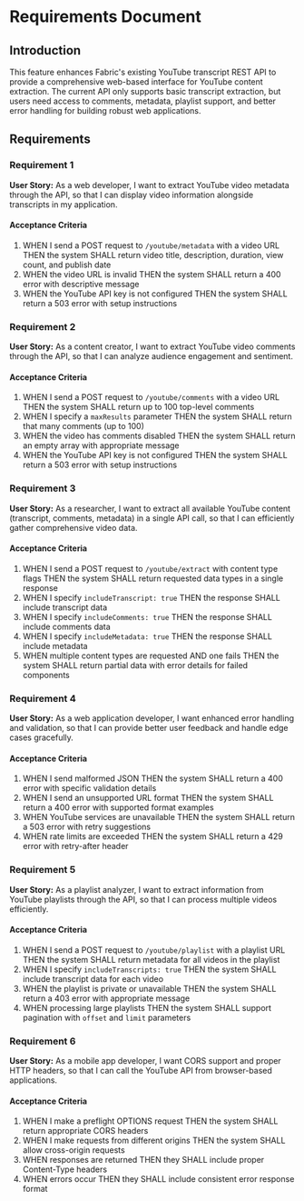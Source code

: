 # Requirements Document

## Introduction

This feature enhances Fabric's existing YouTube transcript REST API to provide a comprehensive web-based interface for YouTube content extraction. The current API only supports basic transcript extraction, but users need access to comments, metadata, playlist support, and better error handling for building robust web applications.

## Requirements

### Requirement 1

**User Story:** As a web developer, I want to extract YouTube video metadata through the API, so that I can display video information alongside transcripts in my application.

#### Acceptance Criteria

1. WHEN I send a POST request to `/youtube/metadata` with a video URL THEN the system SHALL return video title, description, duration, view count, and publish date
2. WHEN the video URL is invalid THEN the system SHALL return a 400 error with descriptive message
3. WHEN the YouTube API key is not configured THEN the system SHALL return a 503 error with setup instructions

### Requirement 2

**User Story:** As a content creator, I want to extract YouTube video comments through the API, so that I can analyze audience engagement and sentiment.

#### Acceptance Criteria

1. WHEN I send a POST request to `/youtube/comments` with a video URL THEN the system SHALL return up to 100 top-level comments
2. WHEN I specify a `maxResults` parameter THEN the system SHALL return that many comments (up to 100)
3. WHEN the video has comments disabled THEN the system SHALL return an empty array with appropriate message
4. WHEN the YouTube API key is not configured THEN the system SHALL return a 503 error with setup instructions

### Requirement 3

**User Story:** As a researcher, I want to extract all available YouTube content (transcript, comments, metadata) in a single API call, so that I can efficiently gather comprehensive video data.

#### Acceptance Criteria

1. WHEN I send a POST request to `/youtube/extract` with content type flags THEN the system SHALL return requested data types in a single response
2. WHEN I specify `includeTranscript: true` THEN the response SHALL include transcript data
3. WHEN I specify `includeComments: true` THEN the response SHALL include comments data
4. WHEN I specify `includeMetadata: true` THEN the response SHALL include metadata
5. WHEN multiple content types are requested AND one fails THEN the system SHALL return partial data with error details for failed components

### Requirement 4

**User Story:** As a web application developer, I want enhanced error handling and validation, so that I can provide better user feedback and handle edge cases gracefully.

#### Acceptance Criteria

1. WHEN I send malformed JSON THEN the system SHALL return a 400 error with specific validation details
2. WHEN I send an unsupported URL format THEN the system SHALL return a 400 error with supported format examples
3. WHEN YouTube services are unavailable THEN the system SHALL return a 503 error with retry suggestions
4. WHEN rate limits are exceeded THEN the system SHALL return a 429 error with retry-after header

### Requirement 5

**User Story:** As a playlist analyzer, I want to extract information from YouTube playlists through the API, so that I can process multiple videos efficiently.

#### Acceptance Criteria

1. WHEN I send a POST request to `/youtube/playlist` with a playlist URL THEN the system SHALL return metadata for all videos in the playlist
2. WHEN I specify `includeTranscripts: true` THEN the system SHALL include transcript data for each video
3. WHEN the playlist is private or unavailable THEN the system SHALL return a 403 error with appropriate message
4. WHEN processing large playlists THEN the system SHALL support pagination with `offset` and `limit` parameters

### Requirement 6

**User Story:** As a mobile app developer, I want CORS support and proper HTTP headers, so that I can call the YouTube API from browser-based applications.

#### Acceptance Criteria

1. WHEN I make a preflight OPTIONS request THEN the system SHALL return appropriate CORS headers
2. WHEN I make requests from different origins THEN the system SHALL allow cross-origin requests
3. WHEN responses are returned THEN they SHALL include proper Content-Type headers
4. WHEN errors occur THEN they SHALL include consistent error response format